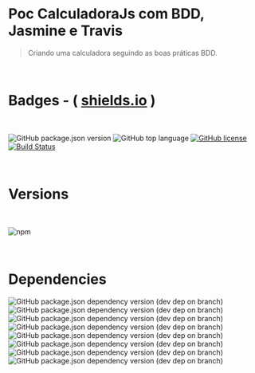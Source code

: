 # Poc CalculadoraJs com BDD, Jasmine e Travis

> Criando uma calculadora seguindo as boas práticas BDD.

<br>

<!-- Badges # https://shields.io/ -->

# Badges - ( [shields.io][shields.io] )

<br>

![GitHub package.json version][version-img]
![GitHub top language][language-img]
[![GitHub license][license-img]][license-url]
[![Build Status][travis-img]][travis-url]

<br>

# Versions

<br>

![npm][npm-img]

<br>

# Dependencies

![GitHub package.json dependency version (dev dep on branch)][bootstrap-img]
![GitHub package.json dependency version (dev dep on branch)][browserify-img]
![GitHub package.json dependency version (dev dep on branch)][jasmine-img]
![GitHub package.json dependency version (dev dep on branch)][karma-img]
![GitHub package.json dependency version (dev dep on branch)][karma-browserify-img]
![GitHub package.json dependency version (dev dep on branch)][karma-chrome-launcher-img]
![GitHub package.json dependency version (dev dep on branch)][karma-jasmine-img]
![GitHub package.json dependency version (dev dep on branch)][watchify-img]

<!-- Markdown link & images -->

[shields.io]: https://shields.io/
[version-img]: https://img.shields.io/github/package-json/v/martins86/poc-calculadora-js
[language-img]: https://img.shields.io/github/languages/top/martins86/poc-calculadora-js
[license-img]: https://img.shields.io/github/license/martins86/poc-calculadora-js
[license-url]: https://github.com/martins86/poc-calculadora-js/blob/master/LICENSE
[travis-img]: https://travis-ci.com/martins86/poc-calculadora-js.svg?branch=master
[travis-url]: https://travis-ci.com/martins86/poc-calculadora-js
[npm-img]: https://img.shields.io/npm/v/npm
[bootstrap-img]: https://img.shields.io/github/package-json/dependency-version/martins86/poc-calculadora-js/dev/bootstrap
[browserify-img]: https://img.shields.io/github/package-json/dependency-version/martins86/poc-calculadora-js/dev/browserify
[jasmine-img]: https://img.shields.io/github/package-json/dependency-version/martins86/poc-calculadora-js/dev/jasmine
[karma-img]: https://img.shields.io/github/package-json/dependency-version/martins86/poc-calculadora-js/dev/karma
[karma-browserify-img]: https://img.shields.io/github/package-json/dependency-version/martins86/poc-calculadora-js/dev/karma-browserify
[karma-chrome-launcher-img]: https://img.shields.io/github/package-json/dependency-version/martins86/poc-calculadora-js/dev/karma-chrome-launcher
[karma-jasmine-img]: https://img.shields.io/github/package-json/dependency-version/martins86/poc-calculadora-js/dev/karma-jasmine
[watchify-img]: https://img.shields.io/github/package-json/dependency-version/martins86/poc-calculadora-js/dev/watchify

